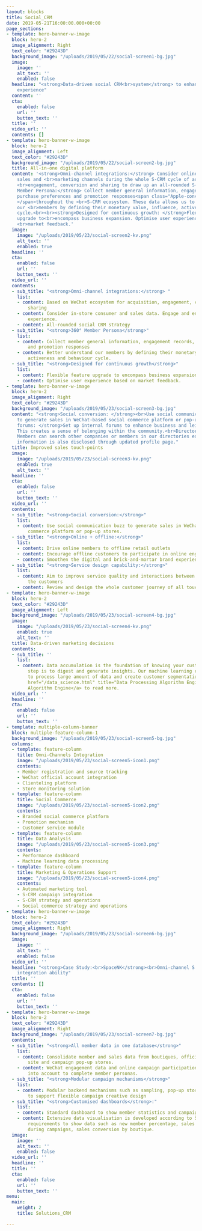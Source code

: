 ```yaml
---
layout: blocks
title: Social_CRM
date: 2019-05-21T16:00:00.000+00:00
page_sections:
- template: hero-banner-w-image
  block: hero-2
  image_alignment: Right
  text_color: "#29243D"
  background_image: "/uploads/2019/05/22/social-screen1-bg.jpg"
  image:
    image: ''
    alt_text: ''
    enabled: false
  headline: "<strong>Data-driven social CRM<br>system</strong> to enhance<br>customer
    experience"
  content: ''
  cta:
    enabled: false
    url: ''
    button_text: ''
  title: ''
  video_url: ''
  contents: []
- template: hero-banner-w-image
  block: hero-2
  image_alignment: Left
  text_color: "#29243D"
  background_image: "/uploads/2019/05/22/social-screen2-bg.jpg"
  title: All-in-one digital platform
  content: '<strong>Omni-channel integrations:</strong> Consider online and office
    sales and <br>marketing channels during the whole S-CRM cycle of acquisition,
    <br>engagement, conversion and sharing to draw up an all-rounded S-CRM strategy.<br><br><strong>360°
    Member Persona:</strong> Collect member general information, engagement <br>records,
    purchase preferences and promotion responses<span class="Apple-converted-space">
    </span>throughout the <br>S-CRM ecosystem. These data allows us to better understand
    our <br>members by defining their monetary value, influence, activeness and behaviour
    cycle.<br><br><strong>Designed for continuous growth: </strong>Flexible for feature
    upgrade to<br>encompass business expansion. Optimise user experience based on
    <br>market feedback.'
  image:
    image: "/uploads/2019/05/23/social-screen2-kv.png"
    alt_text: ''
    enabled: true
  headline: ''
  cta:
    enabled: false
    url: ''
    button_text: ''
  video_url: ''
  contents:
  - sub_title: "<strong>Omni-channel integrations:</strong> "
    list:
    - content: Based on WeChat ecosystem for acquisition, engagement, conversion and
        sharing
    - content: Consider in-store consumer and sales data. Engage and enhance offline
        experience.
    - content: All-rounded social CRM strategy
  - sub_title: "<strong>360° Member Persona</strong>"
    list:
    - content: Collect member general information, engagement records, purchase preferences
        and promotion responses
    - content: Better understand our members by defining their monetary value, influence,
        activeness and behaviour cycle.
  - sub_title: "<strong>Designed for continuous growth</strong>"
    list:
    - content: Flexible feature upgrade to encompass business expansion.
    - content: Optimise user experience based on market feedback.
- template: hero-banner-w-image
  block: hero-2
  image_alignment: Right
  text_color: "#29243D"
  background_image: "/uploads/2019/05/23/social-screen3-bg.jpg"
  content: "<strong>Social conversion: </strong><br>Use social communication buzz
    to generate sales in WeChat-based social commerce platform or pop-up stores.<br><br><strong>Discussion
    forums: </strong>Set up internal forums to enhance business and leisure communications.
    This creates a sense of belonging within the community.<br>Directory and profile:
    Members can search other companies or members in our directories easily. Business
    information is also disclosed through updated profile page."
  title: Improved sales touch-points
  image:
    image: "/uploads/2019/05/23/social-screen3-kv.png"
    enabled: true
    alt_text: ''
  headline: ''
  cta:
    enabled: false
    url: ''
    button_text: ''
  video_url: ''
  contents:
  - sub_title: "<strong>Social conversion:</strong>"
    list:
    - content: Use social communication buzz to generate sales in WeChat-based social
        commerce platform or pop-up stores.
  - sub_title: "<strong>Online + offline:</strong>"
    list:
    - content: Drive online members to offline retail outlets
    - content: Encourage offline customers to participate in online engagement
    - content: Smoothen the digital and brick-and-mortar brand experiences
  - sub_title: "<strong>Service design capability:</strong>"
    list:
    - content: Aim to improve service quality and interactions between a brand and
        the customers
    - content: Review and design the whole customer journey of all touch-points
- template: hero-banner-w-image
  block: hero-2
  text_color: "#29243D"
  image_alignment: Left
  background_image: "/uploads/2019/05/23/social-screen4-bg.jpg"
  image:
    image: "/uploads/2019/05/23/social-screen4-kv.png"
    enabled: true
    alt_text: ''
  title: Data-driven marketing decisions
  contents:
  - sub_title: ''
    list:
    - content: Data accumulation is the foundation of knowing your customers. Next
        step is to digest and generate insights. Our machine learning capability helps
        to process large amount of data and create customer segmentation. Go to <a
        href="/data_science.html" title="Data Processing Algorithm Engine">Data Processing
        Algorithm Engine</a> to read more.
  video_url: ''
  headline: ''
  cta:
    enabled: false
    url: ''
    button_text: ''
- template: multiple-column-banner
  block: multiple-feature-column-1
  background_image: "/uploads/2019/05/23/social-screen5-bg.jpg"
  columns:
  - template: feature-column
    title: Omni-Channels Integration
    image: "/uploads/2019/05/23/social-screen5-icon1.png"
    contents:
    - Member registration and source tracking
    - WeChat official account integration
    - Clienteling platform
    - Store monitoring solution
  - template: feature-column
    title: Social Commerce
    image: "/uploads/2019/05/23/social-screen5-icon2.png"
    contents:
    - Branded social commerce platform
    - Promotion mechanism
    - Customer service module
  - template: feature-column
    title: Data Analysis
    image: "/uploads/2019/05/23/social-screen5-icon3.png"
    contents:
    - Performance dashboard
    - Machine learning data processing
  - template: feature-column
    title: Marketing & Operations Support
    image: "/uploads/2019/05/23/social-screen5-icon4.png"
    contents:
    - Automated marketing tool
    - S-CRM campaign integration
    - S-CRM strategy and operations
    - Social commerce strategy and operations
- template: hero-banner-w-image
  block: hero-2
  text_color: "#29243D"
  image_alignment: Right
  background_image: "/uploads/2019/05/23/social-screen6-bg.jpg"
  image:
    image: ''
    alt_text: ''
    enabled: false
  video_url: ''
  headline: "<strong>Case Study:<br>SpaceNK</strong><br>Omni-channel S CRM with<br>campaign
    integration ability"
  title: ''
  contents: []
  cta:
    enabled: false
    url: ''
    button_text: ''
- template: hero-banner-w-image
  block: hero-2
  text_color: "#29243D"
  image_alignment: Right
  background_image: "/uploads/2019/05/23/social-screen7-bg.jpg"
  contents:
  - sub_title: "<strong>All member data in one database</strong>"
    list:
    - content: Consolidate member and sales data from boutiques, official e-commerce
        site and campaign pop-up stores.
    - content: WeChat engagement data and online campaign participations are taken
        into account to complete member personas.
  - sub_title: "<strong>Modular campaign mechanisms</strong>"
    list:
    - content: Modular backend mechanisms such as sampling, pop-up stores, member-get-member
        to support flexible campaign creative design
  - sub_title: "<strong>Customised dashboards</strong>:"
    list:
    - content: Standard dashboard to show member statistics and campaign engagements
    - content: Extensive data visualisation is developed according to SpaceNK’s business
        requirements to show data such as new member percentage, sales conversion
        during campaigns, sales conversion by boutique.
  image:
    image: ''
    alt_text: ''
    enabled: false
  video_url: ''
  headline: ''
  title: ''
  cta:
    enabled: false
    url: ''
    button_text: ''
menu:
  main:
    weight: 2
    title: Solutions_CRM

---
```


